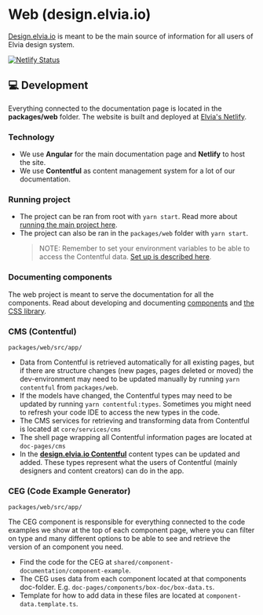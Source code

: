 # Web (design.elvia.io)

[Design.elvia.io](https://design.elvia.io/) is meant to be the main source of information for all users of
Elvia design system.

[![Netlify Status](https://api.netlify.com/api/v1/badges/a7c263fb-8570-458d-8d9e-4fb84fbb2f8e/deploy-status)](https://app.netlify.com/sites/elvis-designsystem/deploys)

## 💻 Development

Everything connected to the documentation page is located in the **packages/web** folder. The website is built
and deployed at [Elvia's Netlify](https://app.netlify.com/sites/elvis-designsystem/overview).

### Technology

- We use **Angular** for the main documentation page and **Netlify** to host the site.
- We use **Contentful** as content management system for a lot of our documentation.

### Running project

- The project can be ran from root with `yarn start`. Read more about
  [running the main project here](https://github.com/3lvia/designsystem#setup).
- The project can also be ran in the `packages/web` folder with `yarn start`.
  > NOTE: Remember to set your environment variables to be able to access the Contentful data.
  > [Set up is described here](https://github.com/3lvia/designsystem#setup).

### Documenting components

The web project is meant to serve the documentation for all the components. Read about developing and
documenting [components](https://github.com/3lvia/designsystem/blob/master/packages/components/README.md) and
[the CSS library](https://github.com/3lvia/designsystem/blob/master/packages/elvis/README.md).

### CMS (Contentful)

`packages/web/src/app/`

- Data from Contentful is retrieved automatically for all existing pages, but if there are structure changes
  (new pages, pages deleted or moved) the dev-environment may need to be updated manually by running
  `yarn contentful` from `packages/web`.
- If the models have changed, the Contentful types may need to be updated by running `yarn contentful:types`.
  Sometimes you might need to refresh your code IDE to access the new types in the code.
- The CMS services for retrieving and transforming data from Contentful is located at `core/services/cms`
- The shell page wrapping all Contentful information pages are located at `doc-pages/cms`
- In the **[design.elvia.io Contentful](https://app.contentful.com/spaces/zez3t3t1iiwd/content_types)**
  content types can be updated and added. These types represent what the users of Contentful (mainly designers
  and content creators) can do in the app.

### CEG (Code Example Generator)

`packages/web/src/app/`

The CEG component is responsible for everything connected to the code examples we show at the top of each
component page, where you can filter on type and many different options to be able to see and retrieve the
version of an component you need.

- Find the code for the CEG at `shared/component-documentation/component-example`.
- The CEG uses data from each component located at that components doc-folder. E.g.
  `doc-pages/components/box-doc/box-data.ts`.
- Template for how to add data in these files are located at `component-data.template.ts`.
